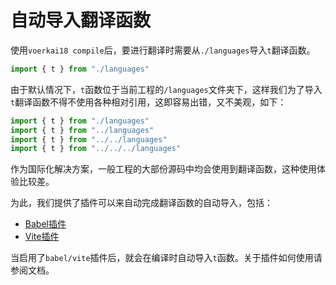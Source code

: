 # 自动导入翻译函数<!-- {docsify-ignore-all} -->

使用`voerkai18 compile`后，要进行翻译时需要从`./languages`导入`t`翻译函数。

```javascript
import { t } from "./languages"
```

由于默认情况下，`t`函数位于当前工程的`/languages`文件夹下，这样我们为了导入`t`翻译函数不得不使用各种相对引用，这即容易出错，又不美观，如下：

```javascript
import { t } from "./languages"
import { t } from "../languages"
import { t } from "../../languages"
import { t } from "../../../languages"
```

作为国际化解决方案，一般工程的大部份源码中均会使用到翻译函数，这种使用体验比较差。

为此，我们提供了插件可以来自动完成翻译函数的自动导入，包括：

- [Babel插件](../tools/babel)
- [Vite插件](../tools/vite)

当启用了`babel/vite`插件后，就会在编译时自动导入`t`函数。关于插件如何使用请参阅文档。
